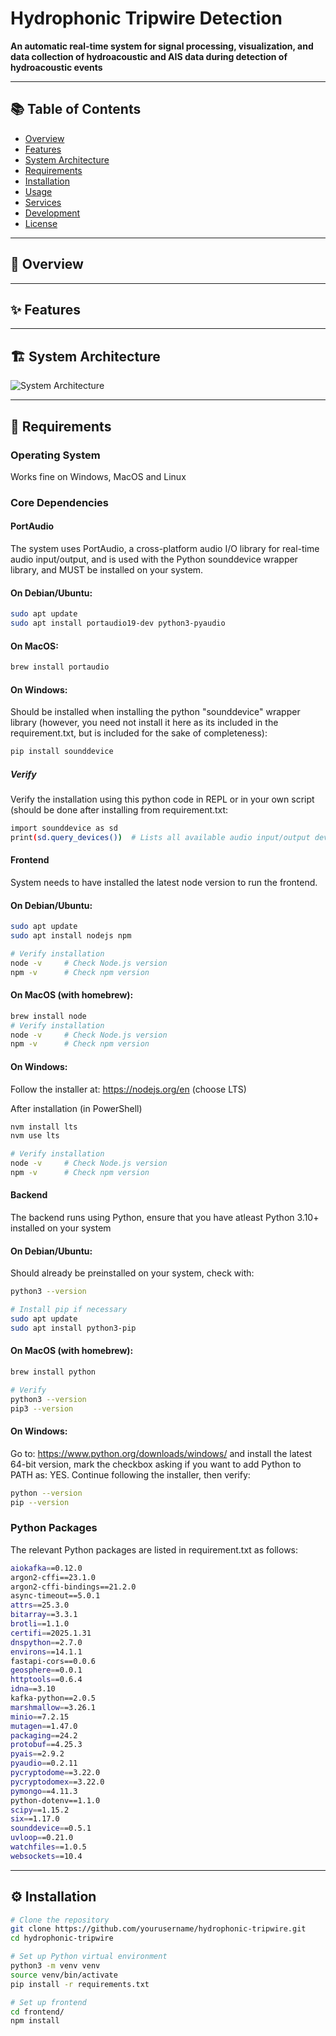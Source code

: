 # Hydrophonic Tripwire Detection

**An automatic real-time system for signal processing, visualization, and data collection of hydroacoustic and AIS data during detection of hydroacoustic events**

---

## 📚 Table of Contents

- [Overview](#overview)
- [Features](#features)
- [System Architecture](#system-architecture)
- [Requirements](#requirements)
- [Installation](#installation)
- [Usage](#usage)
- [Services](#services)
- [Development](#development)
- [License](#license)

---

## 🧠 Overview

---

## ✨ Features

---

## 🏗️ System Architecture

![System Architecture](path/to/system-architecture.png)

---

## 🧰 Requirements

### Operating System
Works fine on Windows, MacOS and Linux

### Core Dependencies

#### PortAudio
The system uses PortAudio, a cross-platform audio I/O library for real-time audio input/output, and is used with the Python sounddevice wrapper library, and MUST be installed on your system.

#### On Debian/Ubuntu:
```bash
sudo apt update
sudo apt install portaudio19-dev python3-pyaudio
```

#### On MacOS:
```bash
brew install portaudio
```
#### On Windows:
Should be installed when installing the python "sounddevice" wrapper library (however, you need not install it here as its included in the requirement.txt, but is included for the sake of completeness):
```bash
pip install sounddevice
```

##### Verify
Verify the installation using this python code in REPL or in your own script (should be done after installing from requirement.txt:
```bash
import sounddevice as sd
print(sd.query_devices())  # Lists all available audio input/output devices
```

#### Frontend
System needs to have installed the latest node version to run the frontend.

#### On Debian/Ubuntu:
```bash
sudo apt update
sudo apt install nodejs npm

# Verify installation
node -v     # Check Node.js version
npm -v      # Check npm version
```

#### On MacOS (with homebrew):
```bash
brew install node
# Verify installation
node -v     # Check Node.js version
npm -v      # Check npm version
```

#### On Windows:
Follow the installer at: https://nodejs.org/en (choose LTS)

After installation (in PowerShell)
```bash
nvm install lts
nvm use lts

# Verify installation
node -v     # Check Node.js version
npm -v      # Check npm version

```
#### Backend
The backend runs using Python, ensure that you have atleast Python 3.10+ installed on your system

#### On Debian/Ubuntu:
Should already be preinstalled on your system, check with:
```bash
python3 --version

# Install pip if necessary
sudo apt update
sudo apt install python3-pip 
```

#### On MacOS (with homebrew):
```bash
brew install python

# Verify
python3 --version
pip3 --version
```

#### On Windows:
Go to: https://www.python.org/downloads/windows/ and install the latest 64-bit version, mark the checkbox asking if you want to add Python to PATH as: YES.
Continue following the installer, then verify:
```bash
python --version
pip --version
```

### Python Packages
The relevant Python packages are listed in requirement.txt as follows:
```bash
aiokafka==0.12.0
argon2-cffi==23.1.0
argon2-cffi-bindings==21.2.0
async-timeout==5.0.1
attrs==25.3.0
bitarray==3.3.1
brotli==1.1.0
certifi==2025.1.31
dnspython==2.7.0
environs==14.1.1
fastapi-cors==0.0.6
geosphere==0.0.1
httptools==0.6.4
idna==3.10
kafka-python==2.0.5
marshmallow==3.26.1
minio==7.2.15
mutagen==1.47.0
packaging==24.2
protobuf==4.25.3
pyais==2.9.2
pyaudio==0.2.11
pycryptodome==3.22.0
pycryptodomex==3.22.0
pymongo==4.11.3
python-dotenv==1.1.0
scipy==1.15.2
six==1.17.0
sounddevice==0.5.1
uvloop==0.21.0
watchfiles==1.0.5
websockets==10.4
```

---

## ⚙️ Installation

```bash
# Clone the repository
git clone https://github.com/yourusername/hydrophonic-tripwire.git
cd hydrophonic-tripwire

# Set up Python virtual environment
python3 -m venv venv
source venv/bin/activate
pip install -r requirements.txt

# Set up frontend
cd frontend/
npm install
